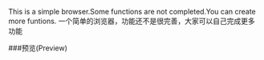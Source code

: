 This is a simple browser.Some functions are not completed.You can create more funtions.
一个简单的浏览器，功能还不是很完善，大家可以自己完成更多功能

###预览(Preview)
